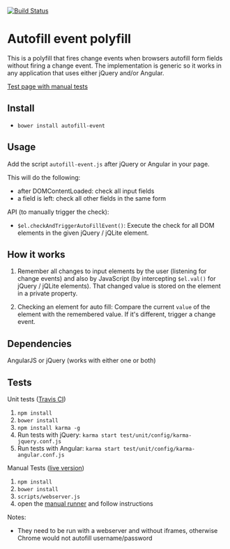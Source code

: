[![Build Status](https://travis-ci.org/tbosch/autofill-event.png?branch=master)](https://travis-ci.org/tbosch/autofill-event)
# Autofill event polyfill

This is a polyfill that fires change events when browsers autofill form fields without firing a change event.
The implementation is generic so it works in any application that uses either jQuery and/or Angular.

[Test page with manual tests](http://tbosch.github.io/autofill-event/)

## Install

* `bower install autofill-event`

## Usage

Add the script `autofill-event.js` after jQuery or Angular in your page.

This will do the following:

- after DOMContentLoaded: check all input fields
- a field is left: check all other fields in the same form

API (to manually trigger the check):

- `$el.checkAndTriggerAutoFillEvent()`:
  Execute the check for all DOM elements in the given jQuery / jQLite element.

## How it works

1. Remember all changes to input elements by the user (listening for change events)
and also by JavaScript (by intercepting `$el.val()` for jQuery / jQLite elements).
That changed value is stored on the element in a private property.

2. Checking an element for auto fill:
Compare the current `value` of the element with the remembered value. If it's different,
trigger a change event.


## Dependencies

AngularJS or jQuery (works with either one or both)

## Tests

Unit tests ([Travis CI](https://travis-ci.org/tbosch/autofill-event))

  1. `npm install`
  1. `bower install`
  1. `npm install karma -g`
  1. Run tests with jQuery: `karma start test/unit/config/karma-jquery.conf.js`
  1. Run tests with Angular: `karma start test/unit/config/karma-angular.conf.js`

Manual Tests ([live version](http://tbosch.github.io/autofill-event/))

  1. `npm install`
  1. `bower install`
  1. `scripts/webserver.js`
  1. open the [manual runner](http://localhost:8000/manual-tests.html) and follow instructions

Notes:

  * They need to be run with a webserver and without iframes, otherwise Chrome would not autofill username/password

